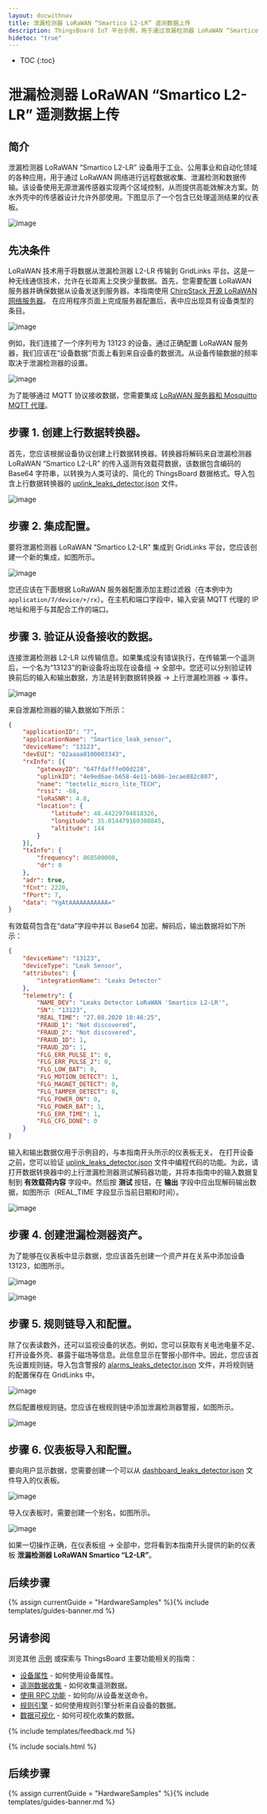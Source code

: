 ```yaml
---
layout: docwithnav
title: 泄漏检测器 LoRaWAN “Smartico L2-LR” 遥测数据上传
description: ThingsBoard IoT 平台示例，用于通过泄漏检测器 LoRaWAN “Smartico L2-LR” 使用 MQTT 上传泄漏数据。
hidetoc: "true"
---
```


* TOC
{:toc}

# 泄漏检测器 LoRaWAN “Smartico L2-LR” 遥测数据上传
## 简介
泄漏检测器 LoRaWAN “Smartico L2-LR” 设备用于工业、公用事业和自动化领域的各种应用，用于通过 LoRaWAN 网络进行远程数据收集、泄漏检测和数据传输。该设备使用无源泄漏传感器实现两个区域控制，从而提供高能效解决方案。防水外壳中的传感器设计允许外部使用。下图显示了一个包含已处理遥测结果的仪表板。

![image](/images/samples/smartico/leaks-detector-lorawan/mainDash.PNG)

## 先决条件
LoRaWAN 技术用于将数据从泄漏检测器 L2-LR 传输到 GridLinks 平台。这是一种无线通信技术，允许在长距离上交换少量数据。首先，您需要配置 LoRaWAN 服务器并确保数据从设备发送到服务器。本指南使用 [ChirpStack 开源 LoRaWAN 网络服务器](https://www.chirpstack.io/application-server/)。
在应用程序页面上完成服务器配置后，表中应出现具有设备类型的条目。

![image](/images/samples/smartico/leaks-detector-lorawan/Lora1.PNG)

例如，我们连接了一个序列号为 13123 的设备。通过正确配置 LoRaWAN 服务器，我们应该在“设备数据”页面上看到来自设备的数据流。从设备传输数据的频率取决于泄漏检测器的设置。

![image](/images/samples/smartico/leaks-detector-lorawan/Lora2.PNG)

为了能够通过 MQTT 协议接收数据，您需要集成 [LoRaWAN 服务器和 Mosquitto MQTT 代理](https://www.chirpstack.io/application-server/integrations/mqtt/)。
## 步骤 1. 创建上行数据转换器。
首先，您应该根据设备协议创建上行数据转换器。转换器将解码来自泄漏检测器 LoRaWAN “Smartico L2-LR” 的传入遥测有效载荷数据，该数据包含编码的 Base64 字符串，以转换为人类可读的、简化的 ThingsBoard 数据格式。导入包含上行数据转换器的 [uplink_leaks_detector.json](/docs/samples/smartico/leaks-detector-lorawan/resources/uplink_leaks_detector.json) 文件。

![image](/images/samples/smartico/leaks-detector-lorawan/uplink.PNG)

## 步骤 2. 集成配置。
要将泄漏检测器 LoRaWAN “Smartico L2-LR” 集成到 GridLinks 平台，您应该创建一个新的集成，如图所示。

![image](/images/samples/smartico/leaks-detector-lorawan/Integration.PNG)

您还应该在下面根据 LoRaWAN 服务器配置添加主题过滤器（在本例中为 ```application/7/device/+/rx```）。在主机和端口字段中，输入安装 MQTT 代理的 IP 地址和用于与其配合工作的端口。
## 步骤 3. 验证从设备接收的数据。
连接泄漏检测器 L2-LR 以传输信息。如果集成没有错误执行，在传输第一个遥测后，一个名为“13123”的新设备将出现在设备组 → 全部中。您还可以分别验证转换前后的输入和输出数据，方法是转到数据转换器 → 上行泄漏检测器 → 事件。

![image](/images/samples/smartico/leaks-detector-lorawan/verifying.PNG)

来自泄漏检测器的输入数据如下所示：
```json
{
    "applicationID": "7",
    "applicationName": "Smartico_leak_sensor",
    "deviceName": "13123",
    "devEUI": "02aaaa0100003343",
    "rxInfo": [{
        "gatewayID": "647fdafffe00d228",
        "uplinkID": "4e9ed6ae-b658-4e11-b686-1ecae882c807",
        "name": "tectelic_micro_lite_TECH",
        "rssi": -68,
        "loRaSNR": 4.8,
        "location": {
            "latitude": 48.44229794818326,
            "longitude": 35.014479160308845,
            "altitude": 144
        }
    }],
    "txInfo": {
        "frequency": 868500000,
        "dr": 0
    },
    "adr": true,
    "fCnt": 2220,
    "fPort": 7,
    "data": "YgAtAAAAAAAAAAA="
}
```
有效载荷包含在“data”字段中并以 Base64 加密。解码后，输出数据将如下所示：
```json
{
    "deviceName": "13123",
    "deviceType": "Leak Sensor",
    "attributes": {
        "integrationName": "Leaks Detector"
    },
    "telemetry": {
        "NAME_DEV": "Leaks Detector LoRaWAN 'Smartico L2-LR'",
        "SN": "13123",
        "REAL_TIME": "27.08.2020 10:46:25",
        "FRAUD_1": "Not discovered",
        "FRAUD_2": "Not discovered",
        "FRAUD_1D": 1,
        "FRAUD_2D": 1,
        "FLG_ERR_PULSE_1": 0,
        "FLG_ERR_PULSE_2": 0,
        "FLG_LOW_BAT": 0,
        "FLG_MOTION_DETECT": 1,
        "FLG_MAGNET_DETECT": 0,
        "FLG_TAMPER_DETECT": 0,
        "FLG_POWER_ON": 0,
        "FLG_POWER_BAT": 1,
        "FLG_ERR_TIME": 1,
        "FLG_CFG_DONE": 0
    }
}
```
输入和输出数据仅用于示例目的，与本指南开头所示的仪表板无关。
在打开设备之前，您可以验证 [uplink_leaks_detector.json](/docs/samples/smartico/leaks-detector-lorawan/resources/uplink_leaks_detector.json) 文件中编程代码的功能。为此，请打开数据转换器中的上行泄漏检测器测试解码器功能，并将本指南中的输入数据复制到 **有效载荷内容** 字段中。然后按 **测试** 按钮，在 **输出** 字段中应出现解码输出数据，如图所示（REAL_TIME 字段显示当前日期和时间）。

![image](/images/samples/smartico/leaks-detector-lorawan/verifying2.PNG)

## 步骤 4. 创建泄漏检测器资产。
为了能够在仪表板中显示数据，您应该首先创建一个资产并在关系中添加设备 13123，如图所示。

![image](/images/samples/smartico/leaks-detector-lorawan/addAsset.PNG)

![image](/images/samples/smartico/leaks-detector-lorawan/addRelation.PNG)

## 步骤 5. 规则链导入和配置。
除了仪表读数外，还可以监视设备的状态。例如，您可以获取有关电池电量不足、打开设备外壳、暴露于磁场等信息。此信息显示在警报小部件中。因此，您应该首先设置规则链。导入包含警报的 [alarms_leaks_detector.json](/docs/samples/smartico/leaks-detector-lorawan/resources/alarms_leaks_detector.json) 文件，并将规则链的配置保存在 GridLinks 中。

![image](/images/samples/smartico/leaks-detector-lorawan/alarm1.PNG)

然后配置根规则链。您应该在根规则链中添加泄漏检测器警报，如图所示。

![image](/images/samples/smartico/leaks-detector-lorawan/alarm2.PNG)

## 步骤 6. 仪表板导入和配置。
要向用户显示数据，您需要创建一个可以从 [dashboard_leaks_detector.json](/docs/samples/smartico/leaks-detector-lorawan/resources/dashboard_leaks_detector.json) 文件导入的仪表板。

![image](/images/samples/smartico/leaks-detector-lorawan/dashboard.PNG)

导入仪表板时，需要创建一个别名，如图所示。

![image](/images/samples/smartico/leaks-detector-lorawan/alias.PNG)

如果一切操作正确，在仪表板组 → 全部中，您将看到本指南开头提供的新的仪表板 **泄漏检测器 LoRaWAN Smartico “L2-LR”**。

## 后续步骤

{% assign currentGuide = "HardwareSamples" %}{% include templates/guides-banner.md %}

## 另请参阅

浏览其他 [示例](/docs/samples) 或探索与 ThingsBoard 主要功能相关的指南：

- [设备属性](/docs/user-guide/attributes/) - 如何使用设备属性。
- [遥测数据收集](/docs/user-guide/telemetry/) - 如何收集遥测数据。
- [使用 RPC 功能](/docs/user-guide/rpc/) - 如何向/从设备发送命令。
- [规则引擎](/docs/user-guide/rule-engine/) - 如何使用规则引擎分析来自设备的数据。
- [数据可视化](/docs/user-guide/visualization/) - 如何可视化收集的数据。

{% include templates/feedback.md %}

{% include socials.html %}

## 后续步骤

{% assign currentGuide = "HardwareSamples" %}{% include templates/guides-banner.md %}